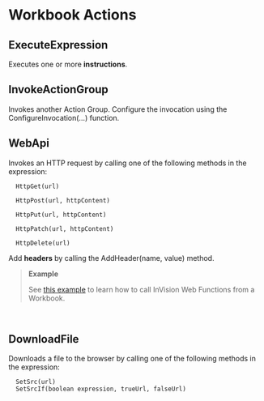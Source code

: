 
# Workbook Actions

##	ExecuteExpression

 Executes one or more **instructions**.
<br/>

## InvokeActionGroup

 Invokes another Action Group. Configure the invocation using the ConfigureInvocation(…) function.
<br/>

## WebApi

 Invokes an HTTP request by calling one of the following methods in the expression:

      HttpGet(url)

      HttpPost(url, httpContent)

      HttpPut(url, httpContent)

      HttpPatch(url, httpContent)

      HttpDelete(url)

Add **headers** by calling the AddHeader(name, value) method.


>**Example**
>
>See [this example](../../../webfunctions/calling.md) to learn how to call InVision Web Functions from a Workbook.

<br/>

## DownloadFile

 Downloads a file to the browser by calling one of the following methods in the expression:
    
      SetSrc(url)
      SetSrcIf(boolean expression, trueUrl, falseUrl)

